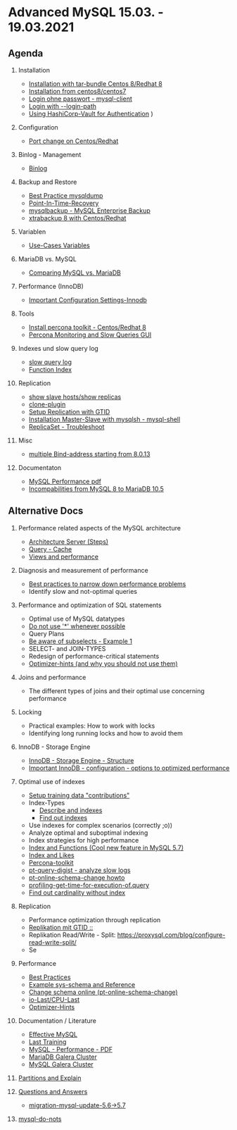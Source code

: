 # Advanced MySQL 15.03. - 19.03.2021 

## Agenda 

  1. Installation 
     * [Installation with tar-bundle Centos 8/Redhat 8](/installation/mysql8-tar-bundle.md)
     * [Installation from centos8/centos7](/installation/repo.md)
     * [Login ohne passwort - mysql-client](mysql-login.md) 
     * [Login with --login-path](mysql-loginpath.md)
     * [Using HashiCorp-Vault for Authentication](https://www.vaultproject.io/docs/secrets/databases)
)
  1. Configuration 
     * [Port change on Centos/Redhat](port.md)

  1. Binlog - Management
     * [Binlog](binlog.md) 

  1. Backup and Restore 
     * [Best Practice mysqldump](mysqldump.md) 
     * [Point-In-Time-Recovery](pit.md) 
     * [mysqlbackup - MySQL Enterprise Backup](mysqlbackup.md)
     * [xtrabackup 8 with Centos/Redhat](xtrabackup.md)

  1. Variablen 
     * [Use-Cases Variables](variables.md) 

  1. MariaDB vs. MySQL 
     * [Comparing MySQL vs. MariaDB](mysql-vs-maridb.md) 

  1. Performance (InnoDB) 
     * [Important Configuration Settings-Innodb](innodb-settings.md)

  1. Tools 
     * [Install percona toolkit - Centos/Redhat 8](percona-toolkit-centos.md)
     * [Percona Monitoring and Slow Queries GUI](pmm-percona.md) 

  1. Indexes und slow query log  
     * [slow query log](slow-query-log.md)  
     * [Function Index](functional-index.md) 

  1. Replication 
     * [show slave hosts/show replicas](slaves.md) 
     * [clone-plugin](clone-plugin.md) 
     * [Setup Replication with GTID](replication-gtid.md)
     * [Installation Master-Slave with mysqlsh - mysql-shell](replication-setup-mysqlsh.md) 
     * [ReplicaSet - Troubleshoot](replicaset-troubleshooting.md)

  1. Misc 
     * [multiple Bind-address starting from 8.0.13](https://mysqlserverteam.com/the-bind-address-option-now-supports-multiple-addresses/)

  1. Documentaton 
     * [MySQL Performance pdf](http://schulung.t3isp.de/documents/pdfs/mysql/mysql-performance.pdf)
     * [Incompabilities from MySQL 8 to MariaDB 10.5](https://mariadb.com/kb/en/incompatibilities-and-feature-differences-between-mariadb-105-and-mysql-80/)
     

## Alternative Docs 

  1. Performance related aspects of the MySQL architecture  
  
     * [Architecture Server (Steps)](/performance/mysql-server-architecture.md)
     * [Query - Cache](/performance/query-cache.md)
     * [Views and performance](/performance/views.md) 
  
  1. Diagnosis and measurement of performance 
     * [Best practices to narrow down performance problems](performance/best-practice-analyze.md
)
     * Identify slow and not-optimal queries
     
  1. Performance and optimization of SQL statements 
     * Optimal use of MySQL datatypes 
     * [Do not use '*' whenever possible](/performance/select-no-star-please.md) 
     * Query Plans 
     * [Be aware of subselects - Example 1](/performance/subselects-1.md)
     * SELECT- and JOIN-TYPES 
     * Redesign of performance-critical statements 
     * [Optimizer-hints (and why you should not use them)](performance/optimizer-hints.md)
    
  1. Joins and performance
     * The different types of joins and their optimal use concerning performance 
     
  1. Locking 
     * Practical examples: How to work with locks 
     * Identifying long running locks and how to avoid them 
  
  1. InnoDB - Storage Engine 
     * [InnoDB - Storage Engine - Structure](/innodb/innodb-structure.md) 
     * [Important InnoDB - configuration - options to optimized performance](/innodb/innodb.md) 
    
  1. Optimal use of indexes
     * [Setup training data "contributions"](/indexes/setup-training-data-contributions.md)
     * Index-Types 
       * [Describe and indexes](/indexes/describe-table.md)
       * [Find out indexes](indexes/findout-indexes.md) 
     * Use indexes for complex scenarios (correctly ;o)) 
     * Analyze optimal and suboptimal indexing 
     * Index strategies for high performance 
     * [Index and Functions (Cool new feature in MySQL 5.7)](index-and-functions.md) 
     * [Index and Likes](/indexes/like-index-not-index.md)
     * [Percona-toolkit](/tools/percona-toolkit.md) 
     * [pt-query-digist - analyze slow logs](/tools/pt-query-digest.md) 
     * [pt-online-schema-change howto](/tools/pt-online-schema-change.md)
     * [profiling-get-time-for-execution-of.query](/indexes/profiling.md) 
     * [Find out cardinality without index](/indexes/cardinality.md)
     
  1. Replication 
     * Performance optimization through replication 
     * [Replikation mit GTID :: ](https://www.admin-magazin.de/Das-Heft/2017/02/MySQL-Replikation-mit-GTIDs)
     * Replikation Read/Write - Split: https://proxysql.com/blog/configure-read-write-split/
     * Se
     
  1. Performance 
     * [Best Practices](/performance/best-practices.md)
     * [Example sys-schema and Reference](/tools/sys.md)
     * [Change schema online (pt-online-schema-change)](https://www.percona.com/doc/percona-toolkit/3.0/pt-online-schema-change.html)
     * [io-Last/CPU-Last](performance/last.md) 
     * [Optimizer-Hints](performance/optimizer-hints.md) 
     
     
  1. Documentation / Literature 
     * [Effective MySQL](https://www.amazon.com/Effective-MySQL-Optimizing-Statements-Oracle/dp/0071782796)
     * [Last Training](https://github.com/jmetzger/training-mysql-developers-basics)
     * [MySQL - Performance - PDF](http://schulung.t3isp.de/documents/pdfs/mysql/mysql-performance.pdf)
     * [MariaDB Galera Cluster](http://schulung.t3isp.de/documents/pdfs/mariadb/mariadb-galera-cluster.pdf)
     * [MySQL Galera Cluster](https://galeracluster.com/downloads/)
     
   1. [Partitions and Explain](partitions/partitions-explain.md)    
   
   1. [Questions and Answers](q-and-a.md)
      * [migration-mysql-update-5.6->5.7](migration-mysql.md)
    
   1. [mysql-do-nots](/performance/mysql-do-nots.md)
   

